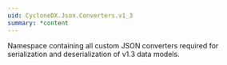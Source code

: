 ```yaml
---
uid: CycloneDX.Json.Converters.v1_3
summary: *content
---
```

Namespace containing all custom JSON converters required for serialization and
deserialization of v1.3 data models.